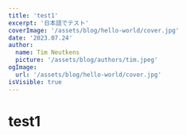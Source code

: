 ```yaml
---
title: 'test1'
excerpt: '日本語でテスト'
coverImage: '/assets/blog/hello-world/cover.jpg'
date: '2023.07.24'
author:
  name: Tim Neutkens
  picture: '/assets/blog/authors/tim.jpeg'
ogImage:
  url: '/assets/blog/hello-world/cover.jpg'
isVisible: true
---
```


# test1
